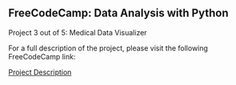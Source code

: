 ## FreeCodeCamp: Data Analysis with Python
Project 3 out of 5: Medical Data Visualizer

For a full description of the project, please visit the following FreeCodeCamp link:

[Project Description](https://www.freecodecamp.org/learn/data-analysis-with-python/data-analysis-with-python-projects/medical-data-visualizer)